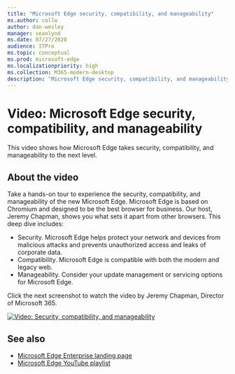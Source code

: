 ```yaml
---
title: "Microsoft Edge security, compatibility, and manageability"
ms.author: collw
author: dan-wesley
manager: seanlynd
ms.date: 07/27/2020
audience: ITPro
ms.topic: conceptual
ms.prod: microsoft-edge
ms.localizationpriority: high
ms.collection: M365-modern-desktop
description: "Microsoft Edge security, compatibility, and manageability"
---
```


# Video: Microsoft Edge security, compatibility, and manageability

This video shows how Microsoft Edge takes security, compatibility, and manageability to the next level.

## About the video

Take a hands-on tour to experience the security, compatibility, and manageability of the new Microsoft Edge. Microsoft Edge is based on Chromium and designed to be the best browser for business. Our host, Jeremy Chapman, shows you what sets it apart from other browsers. This deep dive includes:

- Security. Microsoft Edge helps protect your network and devices from malicious attacks and prevents unauthorized access and leaks of corporate data.
- Compatibility. Microsoft Edge is compatible with both the modern and legacy web.
- Manageability. Consider your update management or servicing options for Microsoft Edge.

Click the next screenshot to watch the video by Jeremy Chapman, Director of Microsoft 365.

[![Video: Security, compatibility, and manageability](http://img.youtube.com/vi/uMmh_gNaM4I/0.jpg)](http://www.youtube.com/watch?v=uMmh_gNaM4I "Microsoft Edge security, compatibility, and update management deep dive (Chromium | 2020)")

## See also

- [Microsoft Edge Enterprise landing page](https://aka.ms/EdgeEnterprise)
- [Microsoft Edge YouTube playlist](https://www.youtube.com/playlist?list=PLXtHYVsvn_b-uXh1tMeYpT-0iD8tD3tFy)